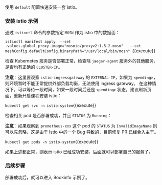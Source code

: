 使用 `default` 配置快速安装一套 istio。

### 安装 istio 示例

通过 `istioctl` 命令的参数指定 `MOSN` 作为 istio 中的数据面：

`istioctl manifest apply  --set .values.global.proxy.image="mosnio/proxyv2:1.5.2-mosn"   --set meshConfig.defaultConfig.binaryPath="/usr/local/bin/mosn" `{{execute}}

检查 Kubernetes 服务是否部署正常，检查除 `jaeger-agent` 服务外的其他服务，是否均有正确的 `CLUSTER-IP`。

**注意**：这里要观察 `istio-ingressgateway` 的 `EXTERNAL-IP`，如果为 `<pending>`，则环境暂时不能正常提供外部负载均衡，无法使用 ingress gateway。 在这种情况下，可以等待一段时间，如果一段时间后还是 `<pending>` 状态，建议刷新页面，重新开启课程安装 istio：

`kubectl get svc -n istio-system`{{execute}}

检查相关 pod 是否部署成功，并且 `STATUS` 为 `Running`：

**注意**：如果观察到 `prometheus-xxx` 这个 pod 的 `STATUS` 为 `InvalidImageName` 则可以先忽略，这是由于 Istio 中的一个 Bug 导致的，目前修复 [PR](https://github.com/istio/istio/pull/22464) 已经合入主干。

`kubectl get pods -n istio-system`{{execute}}

如果上述都正常，则表示 istio 已经成功安装，后面就可以部署自己的服务了。

### 后续步骤

部署成功后，就可以进入 Bookinfo 示例了。

